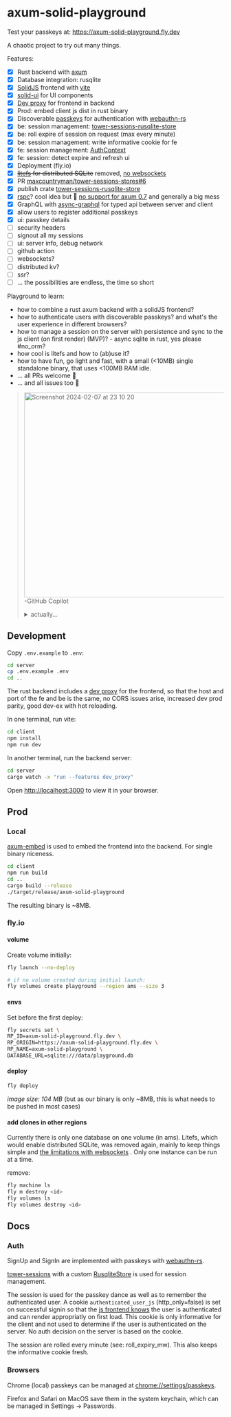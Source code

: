 # axum-solid-playground

Test your passkeys at: https://axum-solid-playground.fly.dev

A chaotic project to try out many things.

Features:
- [x] Rust backend with [axum](https://github.com/tokio-rs/axum)
- [x] Database integration: rusqlite
- [x] [SolidJS](https://www.solidjs.com) frontend with [vite](https://vitejs.dev/)
- [x] [solid-ui](https://www.solid-ui.com/) for UI components
- [x] [Dev proxy](./server/src/proxy.rs) for frontend in backend
- [x] Prod: embed client js dist in rust binary 
- [x] Discoverable [passkeys](https://www.passkeys.io/technical-details) for authentication with [webauthn-rs](https://github.com/kanidm/webauthn-rs/blob/d278c56adfa39a0723c79bdcd461644194bc5138/webauthn-rs/src/lib.rs#L1270)
- [x] be: session management: [tower-sessions-rusqlite-store](https://github.com/patte/tower-sessions-rusqlite-store)
- [x] be: roll expire of session on request (max every minute)
- [x] be: session management: write informative cookie for fe
- [x] fe: session management: [AuthContext](./client/src/components/auth/AuthContext.tsx)
- [x] fe: session: detect expire and refresh ui
- [x] Deployment (fly.io)
- [x] ~~[litefs](https://fly.io/docs/litefs/) for distributed SQLite~~ removed, [no websockets](https://github.com/superfly/litefs/issues/427)
- [x] PR [maxcountryman/tower-sessions-stores#6](https://github.com/maxcountryman/tower-sessions-stores/pull/6)
- [x] publish crate [tower-sessions-rusqlite-store](https://github.com/patte/tower-sessions-rusqlite-store)
- [x] [rspc](https://github.com/oscartbeaumont/rspc)? cool idea but 🚫 [no support for axum 0.7](https://github.com/oscartbeaumont/httpz/blob/main/Cargo.toml#L50) and generally a big mess
- [x] GraphQL with [async-graphql](https://github.com/async-graphql/async-graphql) for typed api between server and client
- [x] allow users to register additional passkeys
- [x] ui: passkey details 
- [ ] security headers
- [ ] signout all my sessions
- [ ] ui: server info, debug network
- [ ] github action
- [ ] websockets?
- [ ] distributed kv?
- [ ] ssr?
- [ ] ... the possibilities are endless, the time so short

Playground to learn:
- how to combine a rust axum backend with a solidJS frontend?
- how to authenticate users with discoverable passkeys? and what's the user experience in different browsers?
- how to manage a session on the server with persistence and sync to the js client (on first render) (MVP)? - async sqlite in rust, yes please #no_orm?
- how cool is litefs and how to (ab)use it?
- how to have fun, go light and fast, with a small (<10MB) single standalone binary, that uses <100MB RAM idle.
- ... all PRs welcome 💓
- ... and all issues too 🤗

> <img width="475" alt="Screenshot 2024-02-07 at 23 10 20" src="https://github.com/patte/axum-solid-playground/assets/3500621/86e3834a-45e0-4bb4-a4fc-28d0cd7a4682"></br>
> -GitHub Copilot
> <details><summary>actually...</summary>
> <img width="882" alt="Screenshot 2024-02-07 at 23 11 58" src="https://github.com/patte/axum-solid-playground/assets/3500621/76fd47aa-2059-42a9-bfb0-6b3c9f79715a">
> </details>


## Development

Copy `.env.example` to `.env`:
```bash
cd server
cp .env.example .env
cd ..
```

The rust backend includes a [dev proxy](./server/src/proxy.rs) for the frontend, so that the host and port of the fe and be is the same, no CORS issues arise, increased dev prod parity, good dev-ex with hot reloading.

In one terminal, run vite:
```bash
cd client
npm install
npm run dev
```

In another terminal, run the backend server:
```bash
cd server
cargo watch -x "run --features dev_proxy"
```

Open [http://localhost:3000](http://localhost:3000) to view it in your browser.

## Prod

### Local
[axum-embed](https://github.com/informationsea/axum-embed) is used to embed the frontend into the backend. For single binary niceness.

```bash
cd client
npm run build
cd ..
cargo build --release
./target/release/axum-solid-playground
```
The resulting binary is ~8MB.

### fly.io

#### volume
Create volume initially:
```bash
fly launch --no-deploy

# if no volume created during initial launch:
fly volumes create playground --region ams --size 3
```

#### envs
Set before the first deploy:
```bash
fly secrets set \
RP_ID=axum-solid-playground.fly.dev \
RP_ORIGIN=https://axum-solid-playground.fly.dev \
RP_NAME=axum-solid-playground \
DATABASE_URL=sqlite:///data/playground.db
```

#### deploy

```bash
fly deploy
```
*image size: 104 MB* (but as our binary is only ~8MB, this is what needs to be pushed in most cases)

#### add clones in other regions
Currently there is only one database on one volume (in ams). Litefs, which would enable distributed SQLite, was removed again, mainly to keep things simple and [the limitations with websockets](https://github.com/superfly/litefs/issues/427) . Only one instance can be run at a time.

remove:
```bash
fly machine ls
fly m destroy <id>
fly volumes ls
fly volumes destroy <id>
```

## Docs

### Auth
SignUp and SignIn are implemented with passkeys with [webauthn-rs](https://github.com/kanidm/webauthn-rs).

[tower-sessions](https://github.com/maxcountryman/tower-sessions/tree/52983f026f0c805598e68f82647a0865b29a60bd) with a custom [RusqliteStore](./server/src/rusqlite_session_store.rs) is used for session management.

The session is used for the passkey dance as well as to remember the authenticated user.
A cookie `authenticated_user_js` (http_only=false) is set on successful signin so that the [js frontend knows](./client/src/components/auth/AuthContext.tsx) the user is authenticated and can render appropriatly on first load.
This cookie is only informative for the client and not used to determine if the user is authenticated on the server. No auth decision on the server is based on the cookie.

The session are rolled every minute (see: roll_expiry_mw). This also keeps the informative cookie fresh.


### Browsers

Chrome (local) passkeys can be managed at [chrome://settings/passkeys](chrome://settings/passkeys).

Firefox and Safari on MacOS save them in the system keychain, which can be managed in Settings -> Passwords.
